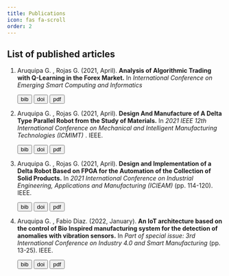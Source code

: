 ```yaml
---
title: Publications
icon: fas fa-scroll
order: 2
---
```



## List of published articles

<ol class="biblio1">
<li>
<div>
Aruquipa G. , Rojas G. (2021, April). <b>Analysis of Algorithmic Trading with Q-Learning in the Forex Market.</b> In <em> International Conference on Emerging Smart Computing and Informatics</em>
</div>

<button class="button" onclick="toggleBibtexAndre2020robust2()">bib</button>
<button class="button" onclick="location.href='https://doi.org/10.1109/ESCI50559.2021.9396948';">doi</button>
<button class="button" onclick="location.href='https://ieeexplore.ieee.org/abstract/document/9396948';">pdf</button>

<div id="Agrov2022robust2" style="display: none;">
<pre>@INPROCEEDINGS{9396948,
  author={Grover, Aruquipa A. and Gabriel, Rojas S.},
  booktitle={2021 International Conference on Emerging Smart Computing and Informatics (ESCI)}, 
  title={Analysis of Algorithmic Trading with Q-Learning in the Forex Market}, 
  year={2021},
  volume={},
  number={},
  pages={73-77},
  doi={10.1109/ESCI50559.2021.9396948}}
</pre>
</div>
<script>
function toggleBibtexAndre2020robust2(parameter) {
    var x= document.getElementById('Agrov2022robust2');
    if (x.style.display === 'none') {
        x.style.display = 'block';
    } else {
        x.style.display = 'none';
    }
}
</script>
</li>

<li>
<div>
Aruquipa G. , Rojas G. (2021, April). <b>Design And Manufacture of A Delta Type Parallel Robot from the Study of Materials.</b> In <em>2021 IEEE 12th International Conference on Mechanical and Intelligent Manufacturing Technologies (ICMIMT)</em> . IEEE.
</div>

<button class="button" onclick="toggleBibtexAndre2020robust2()">bib</button>
<button class="button" onclick="location.href='https://doi.org/10.1109/ICMIMT52186.2021.9476134';">doi</button>
<button class="button" onclick="location.href='https://ieeexplore.ieee.org/abstract/document/9476134';">pdf</button>

<div id="Agrov2022robust2" style="display: none;">
<pre>@INPROCEEDINGS{9476134,
  author={Grover, Aruquipa A. and Gabriel, Rojas S.},
  booktitle={2021 IEEE 12th International Conference on Mechanical and Intelligent Manufacturing Technologies (ICMIMT)}, 
  title={Design And Manufacture of A Delta Type Parallel Robot from the Study of Materials}, 
  year={2021},
  volume={},
  number={},
  pages={169-174},
  doi={10.1109/ICMIMT52186.2021.9476134}}
</pre>
</div>
<script>
function toggleBibtexAndre2020robust2(parameter) {
    var x= document.getElementById('Agrov2022robust2');
    if (x.style.display === 'none') {
        x.style.display = 'block';
    } else {
        x.style.display = 'none';
    }
}
</script>
</li>

<li>
<div>
Aruquipa G. , Rojas G. (2021, April). <b>Design and Implementation of a Delta Robot Based on FPGA for the Automation of the Collection of Solid Products.</b> In <em>2021 International Conference on Industrial Engineering, Applications and Manufacturing (ICIEAM)</em> (pp. 114-120). IEEE.
</div>

<button class="button" onclick="toggleBibtexAndre2020robust()">bib</button>
<button class="button" onclick="location.href='https://doi.org/10.1109/ICIEAM51226.2021.9446417';">doi</button>
<button class="button" onclick="location.href='https://ieeexplore.ieee.org/abstract/document/9446417';">pdf</button>

<div id="Agrov2022robust" style="display: none;">
<pre>@INPROCEEDINGS{9446417,
  author={Grover, Aruquipa A. and Gabriel, Rojas S.},
  booktitle={2021 International Conference on Industrial Engineering, Applications and Manufacturing (ICIEAM)}, 
  title={Design and Implementation of a Delta Robot Based on FPGA for the Automation of the Collection of Solid Products}, 
  year={2021},
  volume={},
  number={},
  pages={636-641},
  doi={10.1109/ICIEAM51226.2021.9446417}}
</pre>
</div>
<script>
function toggleBibtexAndre2020robust(parameter) {
    var x= document.getElementById('Agrov2022robust');
    if (x.style.display === 'none') {
        x.style.display = 'block';
    } else {
        x.style.display = 'none';
    }
}
</script>
</li>

<li>
<div>
Aruquipa G. , Fabio Diaz. (2022, January). <b>An IoT architecture based on the control of Bio Inspired manufacturing system for the detection of anomalies with vibration sensors.</b> In <em>Part of special issue: 3rd International Conference on Industry 4.0 and Smart Manufacturing</em> (pp. 13-25). IEEE.
</div>

<button class="button" onclick="toggleBibtexAndre2020sensing()">bib</button>
<button class="button" onclick="location.href='https://doi.org/10.1016/j.procs.2022.01.242';">doi</button>
<button class="button" onclick="location.href='https://www.sciencedirect.com/science/article/pii/S1877050922002514';">pdf</button>

<div id="Agrov2022sensing" style="display: none;">
<pre>@article{ARUQUIPA2022438,
title = {An IoT architecture based on the control of Bio Inspired manufacturing system for the detection of anomalies with vibration sensors},
journal = {Procedia Computer Science},
volume = {200},
pages = {438-450},
year = {2022},
note = {3rd International Conference on Industry 4.0 and Smart Manufacturing},
issn = {1877-0509},
doi = {https://doi.org/10.1016/j.procs.2022.01.242},
url = {https://www.sciencedirect.com/science/article/pii/S1877050922002514},
author = {Grover Aruquipa and Fabio Diaz},
keywords = {Industrial Internet of Things, Vibration control, Bio inspired system, Manufacturing control, Cyber-Physical System},
abstract = {This work presents an IoT architecture for the detection of anomalies in motors with vibration sensors using a real-time autoen-coder, based on a new bio-inspired control architecture for recently proposed manufacturing systems. Unlike other approaches, this work analyzes the behavior of the anomaly detection system in real time, seeking to cover the new requirements for real-time processing and scalability in control systems. A neural network is implemented to control anomalies based on a bio-inspired architecture, achieving the detection of anomalies in the time domain based on the evaluation of different models based on recurrent neural networks. Similarly, an evaluation is shown regarding the latency of each component of the system, thus finding possible bottlenecks in real-time operation. The system was implemented on a prototype conveyor belt with low-cost accelerometers, commercial-use microcontrollers, and free software.}
}
</pre>
</div>
<script>
function toggleBibtexAndre2020sensing(parameter) {
    var x= document.getElementById('Agrov2022sensing');
    if (x.style.display === 'none') {
        x.style.display = 'block';
    } else {
        x.style.display = 'none';
    }
}
</script>
</li>
</ol>


